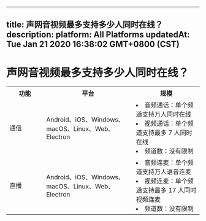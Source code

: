 
---
title: 声网音视频最多支持多少人同时在线？
description: 
platform: All Platforms
updatedAt: Tue Jan 21 2020 16:38:02 GMT+0800 (CST)
---
# 声网音视频最多支持多少人同时在线？
<style> table th:first-of-type {     width: 80px; } th:third-of-type {     width: 170px; }</style>
<table>
  <tr>
    <th>功能</th>
    <th>平台</th>
    <th>规模</th>
  </tr>
  <tr>
    <td>通信</td>
    <td>Android、iOS、Windows、macOS、Linux、Web、Electron</td>
    <td><li>音频通话：单个频道支持万人同时在线</li><li>视频通话：单个频道支持最多 7 人同时在线</li><li>频道数：没有限制</li></td>
  </tr>
  <tr>
    <td>直播</td>
    <td>Android、iOS、Windows、macOS、Linux、Web、Electron</td>
    <td><li>音频连麦：单个频道支持万人语音连麦</li><li>视频连麦：单个频道支持最多 17 人同时视频连麦</li><li>频道数：没有限制</li></td>
  </tr>

</table>
